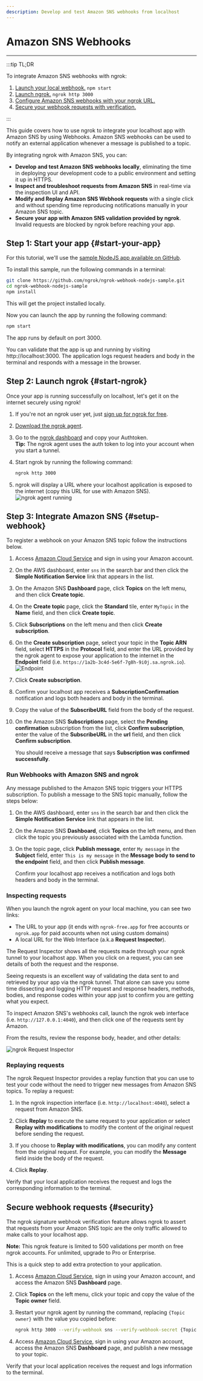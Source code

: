 ```yaml
---
description: Develop and test Amazon SNS webhooks from localhost
---
```


# Amazon SNS Webhooks

---

:::tip TL;DR

To integrate Amazon SNS webhooks with ngrok:

1. [Launch your local webhook.](#start-your-app) `npm start`
1. [Launch ngrok.](#start-ngrok) `ngrok http 3000`
1. [Configure Amazon SNS webhooks with your ngrok URL.](#setup-webhook)
1. [Secure your webhook requests with verification.](#security)

:::

This guide covers how to use ngrok to integrate your localhost app with Amazon SNS by using Webhooks.
Amazon SNS webhooks can be used to notify an external application whenever a message is published to a topic.

By integrating ngrok with Amazon SNS, you can:

- **Develop and test Amazon SNS webhooks locally**, eliminating the time in deploying your development code to a public environment and setting it up in HTTPS.
- **Inspect and troubleshoot requests from Amazon SNS** in real-time via the inspection UI and API.
- **Modify and Replay Amazon SNS Webhook requests** with a single click and without spending time reproducing notifications manually in your Amazon SNS topic.
- **Secure your app with Amazon SNS validation provided by ngrok**. Invalid requests are blocked by ngrok before reaching your app.

## **Step 1**: Start your app {#start-your-app}

For this tutorial, we'll use the [sample NodeJS app available on GitHub](https://github.com/ngrok/ngrok-webhook-nodejs-sample).

To install this sample, run the following commands in a terminal:

```bash
git clone https://github.com/ngrok/ngrok-webhook-nodejs-sample.git
cd ngrok-webhook-nodejs-sample
npm install
```

This will get the project installed locally.

Now you can launch the app by running the following command:

```bash
npm start
```

The app runs by default on port 3000.

You can validate that the app is up and running by visiting http://localhost:3000. The application logs request headers and body in the terminal and responds with a message in the browser.

## **Step 2**: Launch ngrok {#start-ngrok}

Once your app is running successfully on localhost, let's get it on the internet securely using ngrok!

1. If you're not an ngrok user yet, just [sign up for ngrok for free](https://ngrok.com/signup).

1. [Download the ngrok agent](https://ngrok.com/download).

1. Go to the [ngrok dashboard](https://dashboard.ngrok.com) and copy your Authtoken. <br />
   **Tip:** The ngrok agent uses the auth token to log into your account when you start a tunnel.
1. Start ngrok by running the following command:

   ```bash
   ngrok http 3000
   ```

1. ngrok will display a URL where your localhost application is exposed to the internet (copy this URL for use with Amazon SNS).
   ![ngrok agent running](/img/integrations/launch_ngrok_tunnel.png)

## **Step 3**: Integrate Amazon SNS {#setup-webhook}

To register a webhook on your Amazon SNS topic follow the instructions below.

1. Access [Amazon Cloud Service](https://aws.amazon.com/) and sign in using your Amazon account.

1. On the AWS dashboard, enter `sns` in the search bar and then click the **Simple Notification Service** link that appears in the list.

1. On the Amazon SNS **Dashboard** page, click **Topics** on the left menu, and then click **Create topic**.

1. On the **Create topic** page, click the **Standard** tile, enter `MyTopic` in the **Name** field, and then click **Create topic**.

1. Click **Subscriptions** on the left menu and then click **Create subscription**.

1. On the **Create subscription** page, select your topic in the **Topic ARN** field, select **HTTPS** in the **Protocol** field, and enter the URL provided by the ngrok agent to expose your application to the internet in the **Endpoint** field (i.e. `https://1a2b-3c4d-5e6f-7g8h-9i0j.sa.ngrok.io`).
   ![Endpoint](img/ngrok_url_configuration_amazonsns.png)

1. Click **Create subscription**.

1. Confirm your localhost app receives a **SubscriptionConfirmation** notification and logs both headers and body in the terminal.

1. Copy the value of the **SubscribeURL** field from the body of the request.

1. On the Amazon SNS **Subscriptions** page, select the **Pending confirmation** subscription from the list, click **Confirm subscription**, enter the value of the **SubscribeURL** in the **url** field, and then click **Confirm subscription**.

   You should receive a message that says **Subscription was confirmed successfully**.

### Run Webhooks with Amazon SNS and ngrok

Any message published to the Amazon SNS topic triggers your HTTPS subscription. To publish a message to the SNS topic manually, follow the steps below:

1. On the AWS dashboard, enter `sns` in the search bar and then click the **Simple Notification Service** link that appears in the list.

1. On the Amazon SNS **Dashboard**, click **Topics** on the left menu, and then click the topic you previously associated with the Lambda function.

1. On the topic page, click **Publish message**, enter `My message` in the **Subject** field, enter `This is my message` in the **Message body to send to the endpoint** field, and then click **Publish message**.

   Confirm your localhost app receives a notification and logs both headers and body in the terminal.

### Inspecting requests

When you launch the ngrok agent on your local machine, you can see two links:

- The URL to your app (it ends with `ngrok-free.app` for free accounts or `ngrok.app` for paid accounts when not using custom domains)
- A local URL for the Web Interface (a.k.a **Request Inspector**).

The Request Inspector shows all the requests made through your ngrok tunnel to your localhost app. When you click on a request, you can see details of both the request and the response.

Seeing requests is an excellent way of validating the data sent to and retrieved by your app via the ngrok tunnel. That alone can save you some time dissecting and logging HTTP request and response headers, methods, bodies, and response codes within your app just to confirm you are getting what you expect.

To inspect Amazon SNS's webhooks call, launch the ngrok web interface (i.e. `http://127.0.0.1:4040`), and then click one of the requests sent by Amazon.

From the results, review the response body, header, and other details:

![ngrok Request Inspector](img/ngrok_introspection_amazonsns_webhooks.png)

### Replaying requests

The ngrok Request Inspector provides a replay function that you can use to test your code without the need to trigger new messages from Amazon SNS topics. To replay a request:

1. In the ngrok inspection interface (i.e. `http://localhost:4040`), select a request from Amazon SNS.

1. Click **Replay** to execute the same request to your application or select **Replay with modifications** to modify the content of the original request before sending the request.

1. If you choose to **Replay with modifications**, you can modify any content from the original request. For example, you can modify the **Message** field inside the body of the request.

1. Click **Replay**.

Verify that your local application receives the request and logs the corresponding information to the terminal.

## Secure webhook requests {#security}

The ngrok signature webhook verification feature allows ngrok to assert that requests from your Amazon SNS topic are the only traffic allowed to make calls to your localhost app.

**Note:** This ngrok feature is limited to 500 validations per month on free ngrok accounts. For unlimited, upgrade to Pro or Enterprise.

This is a quick step to add extra protection to your application.

1. Access [Amazon Cloud Service](https://aws.amazon.com/), sign in using your Amazon account, and access the Amazon SNS **Dashboard** page.

1. Click **Topics** on the left menu, click your topic and copy the value of the **Topic owner** field.

1. Restart your ngrok agent by running the command, replacing `{Topic owner}` with the value you copied before:

   ```bash
   ngrok http 3000 --verify-webhook sns --verify-webhook-secret {Topic owner}
   ```

1. Access [Amazon Cloud Service](https://aws.amazon.com/), sign in using your Amazon account, access the Amazon SNS **Dashboard** page, and publish a new message to your topic.

Verify that your local application receives the request and logs information to the terminal.
